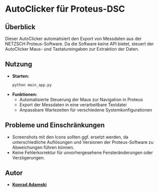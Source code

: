 # AutoClicker für Proteus-DSC

## Überblick
Dieser AutoClicker automatisiert den Export von Messdaten aus der NETZSCH Proteus-Software. Da die Software keine API bietet, steuert der AutoClicker Maus- und Tastatureingaben zur Extraktion der Daten.

## Nutzung
- **Starten:**
   ```sh
   python main_app.py
   ```
- **Funktionen:**
   - Automatisierte Steuerung der Maus zur Navigation in Proteus
   - Export der Messdaten in eine verarbeitbare Textdatei
   - Anpassbare Wartezeiten für verschiedene Systemkonfigurationen

## Probleme und Einschränkungen
- Screenshots mit den Icons sollten ggf. ersetzt werden, da unterschiedliche Auflösungen und Versionen der Proteus-Software zu Abweichungen führen können.
- Keine Fehlerkorrektur für unvorhergesehene Fensteränderungen oder Verzögerungen.

## Autor
- [**Konrad Adamski**](https://github.com/konrad-adamski)



